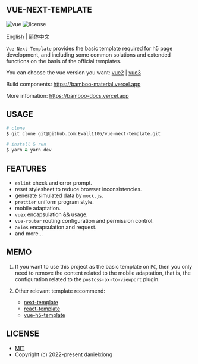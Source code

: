 ## VUE-NEXT-TEMPLATE

<p>
  <a>
    <img src="https://img.shields.io/badge/vue-3.2.37-brightgreen.svg" alt="vue">
  </a>

  <a>
    <img src="https://img.shields.io/github/license/mashape/apistatus.svg" alt="license">
  </a>
</p>

[English](https://github.com/Ewall1106/vue-next-template/blob/main/README.md) | [简体中文](https://github.com/Ewall1106/vue-next-template/blob/main/README.zh.md)

`Vue-Next-Template` provides the basic template required for h5 page development, and including some common solutions and extended functions on the basis of the official templates.

You can choose the vue version you want: [vue2](https://github.com/Ewall1106/vue-h5-template) | [vue3](https://github.com/Ewall1106/vue-next-template)

Build components: https://bamboo-material.vercel.app

More infomation: https://bamboo-docs.vercel.app

## USAGE

```bash
# clone
$ git clone git@github.com:Ewall1106/vue-next-template.git

# install & run
$ yarn & yarn dev
```

## FEATURES

- `eslint` check and error prompt.
- reset stylesheet to reduce browser inconsistencies.
- generate simulated data by `mock.js`.
- `prettier` uniform program style.
- mobile adaptation.
- `vuex` encapsulation && usage.
- `vue-router` routing configuration and permission control.
- `axios` encapsulation and request.
- and more...

## MEMO

1. If you want to use this project as the basic template on `PC`, then you only need to remove the content related to the mobile adaptation, that is, the configuration related to the `postcss-px-to-viewport` plugin.

2. Other relevant template recommend:

   - [next-template](https://github.com/Ewall1106/next-template)
   - [react-template](https://github.com/Ewall1106/react-template)
   - [vue-h5-template](https://github.com/Ewall1106/vue-h5-template)

## LICENSE

- [MIT](https://github.com/Ewall1106/vue-next-template/blob/main/LICENSE)
- Copyright (c) 2022-present danielxiong
